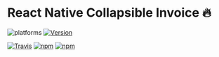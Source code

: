 # React Native Collapsible Invoice 🔥

![platforms](https://img.shields.io/badge/platforms-Android%20%7C%20iOS-brightgreen.svg?style=for-the-badge&colorB=191A17)
[![Version](https://img.shields.io/npm/v/@nithinpp69/react-native-animated-button.svg?style=for-the-badge)](https://www.npmjs.com/package/react-native-collapsible-invoice)

[![Travis](https://img.shields.io/travis/oblador/react-native-vector-icons.svg)](https://www.npmjs.com/package/react-native-collapsible-invoice)
 [![npm](https://img.shields.io/npm/v/react-native-vector-icons.svg)](https://www.npmjs.com/package/react-native-collapsible-invoice)
 [![npm](https://img.shields.io/npm/dm/react-native-vector-icons.svg)](https://www.npmjs.com/package/react-native-collapsible-invoice)

